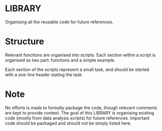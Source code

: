 # LIBRARY
Organising all the reusable code for future references.

# Structure
Relevant functions are organised into scripts. Each section within a script is organised as two part: functions and a simple example. 

Each section of the scripts represent a small task, and should be started with a one-line header stating the task. 

# Note
No efforts is made to formally package the code, though relevant comments are kept to provide context. The goal of this LIBRARY is organising existing code (mostly from data analysis scripts) for future references. Important code should be packaged and should not be simply listed here.  
